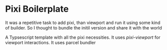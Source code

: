 # Pixi Boilerplate
It was a repetitive task to add pixi, than viewport and run it using some kind of builder. So I thought to bundle the initil version and share it with the world

A Typsescript template with all the pixi necessities. It uses *pixi-viewport* for viewport interactions. It uses parcel bundler
